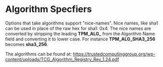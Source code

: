# Algorithm Specfiers

Options that take algorithms support "nice-names". Nice names, like sha1 can be
used in place of the raw hex for sha1: 0x4. The nice names are converted by
stripping the leading **TPM_ALG_** from the Algorithm Name field and converting
it to lower case. For instance **TPM_ALG_SHA3_256** becomes **sha3_256**.

The algorithms can be found at:
<https://trustedcomputinggroup.org/wp-content/uploads/TCG_Algorithm_Registry_Rev_1.24.pdf>
